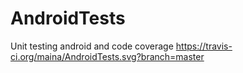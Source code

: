 # AndroidTests
Unit testing android and code coverage https://travis-ci.org/maina/AndroidTests.svg?branch=master
